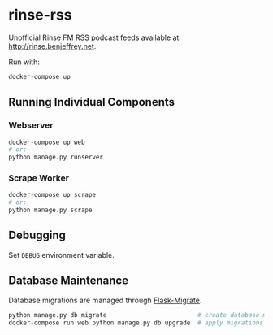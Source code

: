 rinse-rss
=========

Unofficial Rinse FM RSS podcast feeds available at <http://rinse.benjeffrey.net>.

Run with:

```sh
docker-compose up
```


Running Individual Components
-----------------------------

### Webserver


```sh
docker-compose up web
# or:
python manage.py runserver
```

### Scrape Worker


```sh
docker-compose up scrape
# or:
python manage.py scrape
```


Debugging
---------

Set `DEBUG` environment variable.


Database Maintenance
--------------------

Database migrations are managed through [Flask-Migrate](https://flask-migrate.readthedocs.org).

```sh
python manage.py db migrate                         # create database migration
docker-compose run web python manage.py db upgrade  # apply migrations
```
